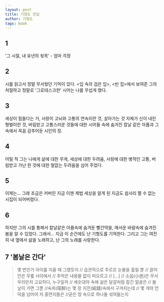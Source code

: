 ```yaml
---
layout: post
title: 기형도 전집
author: 기형도
tags: book
---
```


## 1 
'그 시절, 내 유년의 윗목' - 엄마 걱정

## 2
시를 읽고서 정말 무서웠던 기억이 있다. <입 속의 검은 입>, <빈 집>에서 보여준 그의 처절하고 정말로 '그로테스크한' 시어는 나를 무섭게 했다.

## 3
세상이 힘들다는 거, 사랑이 고뇌와 고통의 연속이란 것, 살아가는 것 자체가 신이 내린 형벌이란 것, 버림받고 고통스러운 것들에 대한 시어들 속에 숨겨진 칼날 같은 아픔과 그 속에서 꼭꼼 감추어둔 시인의 정.

## 4
어릴 적 그는 나에게 삶에 대한 무게, 세상에 대한 두려움, 사랑에 대한 병적인 고통, 버림받고 가난 한 것에 대한 철없는 두려움을 심어 주었다.

## 5
이제는... 그래 조금은 커버린 지금 이젠 제법 세상을 알게 된 지금도 쉽사리 펼 수 없는 시집이 되어버렸다.

## 6
하지만 그의 시를 통해서 칼날같은 아픔속에 숨겨둔 빨간약을, 매서운 바람속에 숨겨진 봄을 알 수 있었다. 그래서... 지금 이 순간에도 난 기형도를 기억한다. 그리고 그는 여전히 내 옆에서 삶을 노래하고, 난 그의 노래를 사랑한다.

## 7 '봄날은 간다'
> 몇 번인가 아이를 지울 때 그랬듯이 // 습관적으로 주르르 눈물을 흘릴 뿐 // 끌어안은 무릎 사이에서 // 추억은 내용물 없이 떠오르고 // [...] // 소읍(小邑)은 무서우리만치 고요하다, 누구일까 // 세숫대야 속에 삶은 달걀처럼 잠긴 얼굴은 // 봄날이 가면 그뿐 //숙취(宿醉)는 몇 장 지전(紙錢)속에서 구겨지는데 // 몇 개의 언덕을 넘어야 저 흙먼지들은 //굳은 땅 속으로 하나둘 섞여들는지

